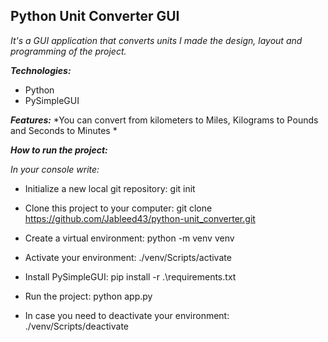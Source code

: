 ## Python Unit Converter GUI

*It's a GUI application that converts units
I made the design, layout and programming of the project.*
   

***Technologies:***
- Python
- PySimpleGUI

***Features:***
*You can convert from kilometers to Miles, Kilograms to Pounds and Seconds to Minutes *

***How to run the project:***

*In your console write:*
  - Initialize a new local git repository: git init
  - Clone this project to your computer: git clone https://github.com/Jableed43/python-unit_converter.git
  - Create a virtual environment: python -m venv venv
  - Activate your environment: ./venv/Scripts/activate
  - Install PySimpleGUI: pip install -r .\requirements.txt 
  - Run the project: python app.py
  
  - In case you need to deactivate your environment: ./venv/Scripts/deactivate
